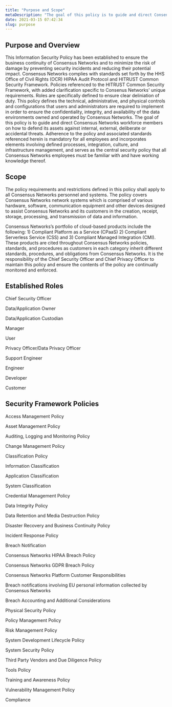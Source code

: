 ```yaml
---
title: "Purpose and Scope"
metaDescription: "The goal of this policy is to guide and direct Consensus Networks workforce members on how to defend its assets against internal, external, deliberate or accidental threats."
date: 2021-03-15 07:42:34
slug: purpose
---
```


## Purpose and Overview

This Information Security Policy has been established to ensure the business continuity of Consensus Networks and to minimize the risk of damage by preventing security incidents and reducing their potential impact. Consensus Networks complies with standards set forth by the HHS Office of Civil Rights (OCR) HIPAA Audit Protocol and HITRUST Common Security Framework. Policies referenced to the HITRUST Common Security Framework, with added clarification specific to Consenus Networks' unique requirements. Roles are specifically defined to ensure clear deliniation of duty. This policy defines the technical, administrative, and physical controls and configurations that users and administrators are required to implement in order to ensure the confidentiality, integrity, and availability of the data environments owned and operated by Consensus Networks. The goal of this policy is to guide and direct Consensus Networks workforce members on how to defend its assets against internal, external, deliberate or accidental threats. Adherence to the policy and associated standards referenced herein is mandatory for all employees and incorporates elements involving defined processes, integration, culture, and infrastructure management, and serves as the central security policy that all Consensus Networks employees must be familiar with and have working knowledge thereof. 

## Scope

The policy requirements and restrictions defined in this policy shall apply to all Consensus Networks personnel and systems. The policy covers Consensus Networks network systems which is comprised of various hardware, software, communication equipment and other devices designed to assist Consensus Networks and its customers in the creation, receipt, storage, processing, and transmission of data and information. 

Consensus Networks’s portfolio of cloud-based products include the following: 1) Compliant Platform as a Service (CPaaS) 2) Compliant Serverless Service (CSS) and 3) Compliant Managed Integration (CMI). These products are cited throughout Consensus Networks policies, standards, and procedures as customers in each category inherit different standards, procedures, and obligations from Consensus Networks. It is the responsibility of the Chief Security Officer and Chief Privacy Officer to maintain this policy and ensure the contents of the policy are continually monitored and enforced.

## Established Roles

Chief Security Officer

Data/Application Owner

Data/Application Custodian

Manager

User

Privacy Officer/Data Privacy Officer

Support Engineer

Engineer

Developer

Customer

## Security Framework Policies

Access Management Policy

Asset Management Policy

Auditing, Logging and Monitoring Policy

Change Management Policy

Classification Policy

Information Classification

Application Classification

System Classification

Credential Management Policy

Data Integrity Policy

Data Retention and Media Destruction Policy

Disaster Recovery and Business Continuity Policy

Incident Response Policy

Breach Notification

Consensus Networks HIPAA Breach Policy

Consensus Networks GDPR Breach Policy

Consensus Networks Platform Customer Responsibilities

Breach notifications involving EU personal information collected by Consensus Networks

Breach Accounting and Additional Considerations

Physical Security Policy

Policy Management Policy

Risk Management Policy

System Development Lifecycle Policy

System Security Policy

Third Party Vendors and Due Diligence Policy

Tools Policy

Training and Awareness Policy

Vulnerability Management Policy

Compliance
